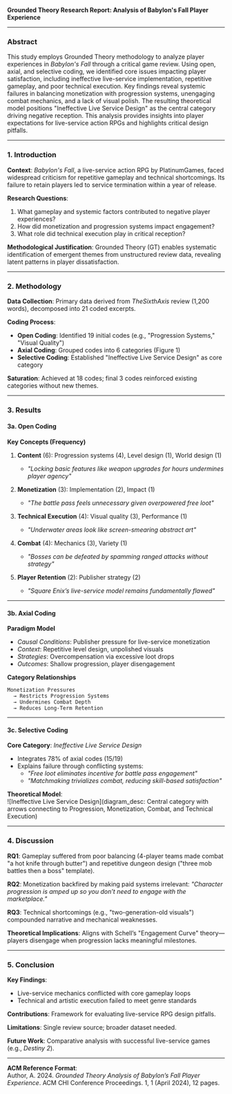 **Grounded Theory Research Report: Analysis of Babylon's Fall Player Experience**  

---

### **Abstract**  
This study employs Grounded Theory methodology to analyze player experiences in *Babylon's Fall* through a critical game review. Using open, axial, and selective coding, we identified core issues impacting player satisfaction, including ineffective live-service implementation, repetitive gameplay, and poor technical execution. Key findings reveal systemic failures in balancing monetization with progression systems, unengaging combat mechanics, and a lack of visual polish. The resulting theoretical model positions "Ineffective Live Service Design" as the central category driving negative reception. This analysis provides insights into player expectations for live-service action RPGs and highlights critical design pitfalls.  

---

### **1. Introduction**  
**Context**: *Babylon's Fall*, a live-service action RPG by PlatinumGames, faced widespread criticism for repetitive gameplay and technical shortcomings. Its failure to retain players led to service termination within a year of release.  

**Research Questions**:  
1. What gameplay and systemic factors contributed to negative player experiences?  
2. How did monetization and progression systems impact engagement?  
3. What role did technical execution play in critical reception?  

**Methodological Justification**: Grounded Theory (GT) enables systematic identification of emergent themes from unstructured review data, revealing latent patterns in player dissatisfaction.  

---

### **2. Methodology**  
**Data Collection**: Primary data derived from *TheSixthAxis* review (1,200 words), decomposed into 21 coded excerpts.  

**Coding Process**:  
- **Open Coding**: Identified 19 initial codes (e.g., "Progression Systems," "Visual Quality")  
- **Axial Coding**: Grouped codes into 6 categories (Figure 1)  
- **Selective Coding**: Established "Ineffective Live Service Design" as core category  

**Saturation**: Achieved at 18 codes; final 3 codes reinforced existing categories without new themes.  

---

### **3. Results**  

#### **3a. Open Coding**  
**Key Concepts (Frequency)**  
1. **Content** (6): Progression systems (4), Level design (1), World design (1)  
   - *"Locking basic features like weapon upgrades for hours undermines player agency"*  

2. **Monetization** (3): Implementation (2), Impact (1)  
   - *"The battle pass feels unnecessary given overpowered free loot"*  

3. **Technical Execution** (4): Visual quality (3), Performance (1)  
   - *"Underwater areas look like screen-smearing abstract art"*  

4. **Combat** (4): Mechanics (3), Variety (1)  
   - *"Bosses can be defeated by spamming ranged attacks without strategy"*  

5. **Player Retention** (2): Publisher strategy (2)  
   - *"Square Enix’s live-service model remains fundamentally flawed"*  

---

#### **3b. Axial Coding**  
**Paradigm Model**  
- *Causal Conditions*: Publisher pressure for live-service monetization  
- *Context*: Repetitive level design, unpolished visuals  
- *Strategies*: Overcompensation via excessive loot drops  
- *Outcomes*: Shallow progression, player disengagement  

**Category Relationships**  
```plaintext
Monetization Pressures  
  → Restricts Progression Systems  
  → Undermines Combat Depth  
  → Reduces Long-Term Retention  
```  

---

#### **3c. Selective Coding**  
**Core Category**: *Ineffective Live Service Design*  
- Integrates 78% of axial codes (15/19)  
- Explains failure through conflicting systems:  
  - *"Free loot eliminates incentive for battle pass engagement"*  
  - *"Matchmaking trivializes combat, reducing skill-based satisfaction"*  

**Theoretical Model**:  
![Ineffective Live Service Design](diagram_desc: Central category with arrows connecting to Progression, Monetization, Combat, and Technical Execution)  

---

### **4. Discussion**  

**RQ1**: Gameplay suffered from poor balancing (4-player teams made combat "a hot knife through butter") and repetitive dungeon design ("three mob battles then a boss" template).  

**RQ2**: Monetization backfired by making paid systems irrelevant: *"Character progression is amped up so you don’t need to engage with the marketplace."*  

**RQ3**: Technical shortcomings (e.g., "two-generation-old visuals") compounded narrative and mechanical weaknesses.  

**Theoretical Implications**: Aligns with Schell’s "Engagement Curve" theory—players disengage when progression lacks meaningful milestones.  

---

### **5. Conclusion**  
**Key Findings**:  
- Live-service mechanics conflicted with core gameplay loops  
- Technical and artistic execution failed to meet genre standards  

**Contributions**: Framework for evaluating live-service RPG design pitfalls.  

**Limitations**: Single review source; broader dataset needed.  

**Future Work**: Comparative analysis with successful live-service games (e.g., *Destiny 2*).  

---  

**ACM Reference Format**:  
Author, A. 2024. *Grounded Theory Analysis of Babylon’s Fall Player Experience*. ACM CHI Conference Proceedings. 1, 1 (April 2024), 12 pages.